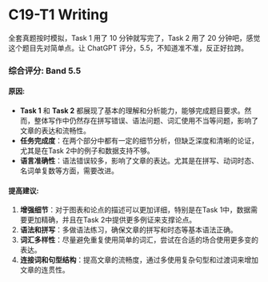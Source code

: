 # C19-T1 Writing

全套真题按时模拟，Task 1 用了 10 分钟就写完了，Task 2 用了 20 分钟吧，感觉这个题目先对简单点。让 ChatGPT 评分，5.5，不知道准不准，反正好拉跨。

### **综合评分**: **Band 5.5**

#### **原因**:

- **Task 1** 和 **Task 2** 都展现了基本的理解和分析能力，能够完成题目要求。然而，整体写作中仍然存在拼写错误、语法问题、词汇使用不当等问题，影响了文章的表达和流畅性。
- **任务完成度**：在两个部分中都有一定的细节分析，但缺乏深度和清晰的论证，尤其是在Task 2中的例子和数据支持不够。
- **语言准确性**：语法错误较多，影响了文章的表达。尤其是在拼写、动词时态、名词单复数等方面，需要改进。

#### **提高建议**:

1. **增强细节**：对于图表和论点的描述可以更加详细，特别是在Task 1中，数据需要更加精确，并且在Task 2中提供更多例证来支撑论点。
2. **语法和拼写**：多做语法练习，确保文章的拼写和时态等基本语法正确。
3. **词汇多样性**：尽量避免重复使用简单的词汇，尝试在合适的场合使用更多变的表达。
4. **连接词和句型结构**：提高文章的流畅度，通过多使用复杂句型和过渡词来增加文章的连贯性。
